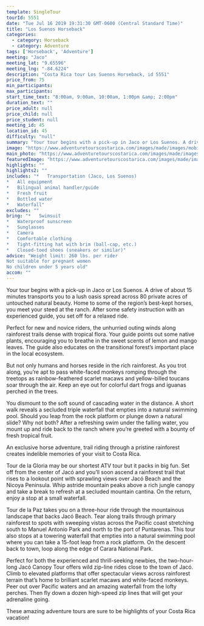 ```yaml
---
template: SingleTour
tourId: 5551
date: "Tue Jul 16 2019 19:31:30 GMT-0600 (Central Standard Time)"
title: "Los Suenos Horseback"
categories: 
  - category: Horseback
  - category: Adventure
tags: ['Horseback', 'Adventure']
meeting: "Jaco"
meeting_lat: "9.65596"
meeting_lng: "-84.6224"
description: "Costa Rica tour Los Suenos Horseback, id 5551"
price_from: 75
min_participants: 
max_participants: 
start_time_text: "8:00am, 9:00am, 10:00am, 1:00pm &amp; 2:00pm"
duration_text: ""
price_adult: null
price_child: null
price_student: null
meeting_id: 45
location_id: 45
difficulty: "null"
summary: "Your tour begins with a pick-up in Jaco or Los Suenos. A drive of about 15 minutes transports you to a lush oasis spread across 80 private acres of untouched natural beauty. Home to some of the region’s best-kept horses, you meet your steed at the ranch. After some safety instru...."
image: "https://www.adventuretourscostarica.com/images/made/images/mobile/vista-horseback-banner-4-mobile_320_250_c1.jpg"
main_photo: "https://www.adventuretourscostarica.com/images/made/images/mobile/vista-horseback-banner-4-mobile_320_250_c1.jpg"
featuredImage: "https://www.adventuretourscostarica.com/images/made/images/mobile/vista-horseback-banner-4-mobile_320_250_c1.jpg"
highlights: ""
highlights2: ""
includes: "*   Transportation (Jaco, Los Suenos)
*   All equipment
*   Bilingual animal handler/guide
*   Fresh fruit
*   Bottled water
*   Waterfall"
excludes: ""
bring: "*   Swimsuit
*   Waterproof sunscreen
*   Sunglasses
*   Camera
*   Comfortable clothing
*   Tight-fitting hat with brim (ball-cap, etc.)
*   Closed-toed shoes (sneakers or similar)"
advice: "Weight limit: 260 lbs. per rider  
Not suitable for pregnant women  
No children under 5 years old"
accom: ""
---
```

Your tour begins with a pick-up in Jaco or Los Suenos. A drive of about 15 minutes transports you to a lush oasis spread across 80 private acres of untouched natural beauty. Home to some of the region’s best-kept horses, you meet your steed at the ranch. After some safety instruction with an experienced guide, you set off for a relaxed ride.

Perfect for new and novice riders, the unhurried outing winds along rainforest trails dense with tropical flora. Your guide points out some native plants, encouraging you to breathe in the sweet scents of lemon and mango leaves. The guide also educates on the transitional forest’s important place in the local ecosystem.

But not only humans and horses reside in the rich rainforest. As you trot along, you’re apt to pass white-faced monkeys romping through the treetops as rainbow-feathered scarlet macaws and yellow-billed toucans soar through the air. Keep an eye out for colorful dart frogs and iguanas perched in the trees.

You dismount to the soft sound of cascading water in the distance. A short walk reveals a secluded triple waterfall that empties into a natural swimming pool. Should you leap from the rock platform or plunge down a natural slide? Why not both? After a refreshing swim under the falling water, you mount up and ride back to the ranch where you’re greeted with a bounty of fresh tropical fruit.

An exclusive horse adventure, trail riding through a pristine rainforest creates indelible memories of your visit to Costa Rica.

Tour de la Gloria may be our shortest ATV tour but it packs in big fun. Set off from the center of Jacó and you’ll soon ascend a rainforest trail that rises to a lookout point with sprawling views over Jacó Beach and the Nicoya Peninsula. Whip astride mountain peaks above a rich jungle canopy and take a break to refresh at a secluded mountain cantina. On the return, enjoy a stop at a small waterfall.

Tour de la Paz takes you on a three-hour ride through the mountainous landscape that backs Jacó Beach. Tear along trails through primary rainforest to spots with sweeping vistas across the Pacific coast stretching south to Manuel Antonio Park and north to the port of Puntarenas. This tour also stops at a towering waterfall that empties into a natural swimming pool where you can take a 15-foot leap from a rock platform. On the descent back to town, loop along the edge of Carara National Park.

Perfect for both the experienced and thrill-seeking newbies, the two-hour-long Jacó Canopy Tour offers wild zip-line rides close to the town of Jacó. Climb to elevated platforms that offer spectacular views across rainforest terrain that’s home to brilliant scarlet macaws and white-faced monkeys. Peer out over Pacific waters and an amazing waterfall from the lofty perches. Then fly down a dozen high-speed zip lines that will get your adrenaline going.

These amazing adventure tours are sure to be highlights of your Costa Rica vacation!